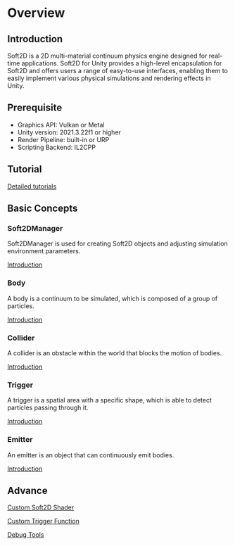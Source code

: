 # Overview

## Introduction

Soft2D is a 2D multi-material continuum physics engine designed for real-time applications. Soft2D for Unity provides a high-level encapsulation for Soft2D and offers users a range of easy-to-use interfaces, enabling them to easily implement various physical simulations and rendering effects in Unity.

## Prerequisite

- Graphics API: Vulkan or Metal
- Unity version: 2021.3.22f1 or higher
- Render Pipeline: built-in or URP
- Scripting Backend: IL2CPP

## Tutorial

[Detailed tutorials](Tutorials/Tutorial.md)

## Basic Concepts

### Soft2DManager

Soft2DManager is used for creating Soft2D objects and adjusting simulation environment parameters.

[Introduction](BasicComponents/Soft2DManager.md)

### Body

A body is a continuum to be simulated, which is composed of a group of particles.

[Introduction](BasicComponents/Body.md)

### Collider

A collider is an obstacle within the world that blocks the motion of bodies.

[Introduction](BasicComponents/Collider.md)

### Trigger

A trigger is a spatial area with a specific shape, which is able to detect particles passing through it.

[Introduction](BasicComponents/Trigger.md)

### Emitter

An emitter is an object that can continuously emit bodies.

[Introduction](BasicComponents/Emitter.md)

## Advance

[Custom Soft2D Shader](Advance/CustomShader.md)

[Custom Trigger Function](Advance/CustomTrigger.md)

[Debug Tools](Advance/DebugTools.md)
